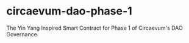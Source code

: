 # circaevum-dao-phase-1
The Yin Yang Inspired Smart Contract for Phase 1 of Circaevum's DAO Governance
